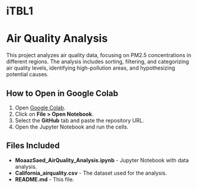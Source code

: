 # iTBL1
# Air Quality Analysis

This project analyzes air quality data, focusing on PM2.5 concentrations in different regions. The analysis includes sorting, filtering, and categorizing air quality levels, identifying high-pollution areas, and hypothesizing potential causes.

## How to Open in Google Colab

1. Open [Google Colab](https://colab.research.google.com/).
2. Click on **File > Open Notebook**.
3. Select the **GitHub** tab and paste the repository URL.
4. Open the Jupyter Notebook and run the cells.

## Files Included
- **MoaazSaed_AirQuality_Analysis.ipynb** - Jupyter Notebook with data analysis.
- **California_airquality.csv** - The dataset used for the analysis.
- **README.md** - This file.


